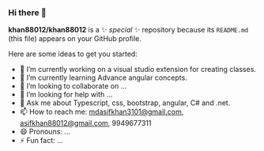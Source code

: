 ### Hi there 👋


**khan88012/khan88012** is a ✨ _special_ ✨ repository because its `README.md` (this file) appears on your GitHub profile.

Here are some ideas to get you started:

- 🔭 I’m currently working on a visual studio extension for creating classes.
- 🌱 I’m currently learning Advance angular concepts.
- 👯 I’m looking to collaborate on ...
- 🤔 I’m looking for help with ...
- 💬 Ask me about Typescript, css, bootstrap, angular, C# and .net.
- 📫 How to reach me: mdasifkhan3101@gmail.com, asifkhan88012@gmail.com, 9949677311
- 😄 Pronouns: ...
- ⚡ Fun fact: ...

